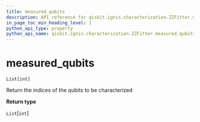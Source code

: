 ```yaml
---
title: measured_qubits
description: API reference for qiskit.ignis.characterization.ZZFitter.measured_qubits
in_page_toc_min_heading_level: 1
python_api_type: property
python_api_name: qiskit.ignis.characterization.ZZFitter.measured_qubits
---
```


# measured\_qubits

<span id="qiskit.ignis.characterization.ZZFitter.measured_qubits" />

`List[int]`

Return the indices of the qubits to be characterized

**Return type**

`List`\[`int`]


